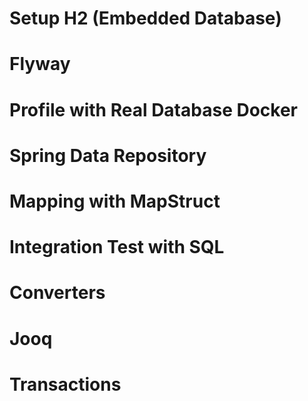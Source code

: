 # Setup H2 (Embedded Database)

# Flyway

# Profile with Real Database Docker

# Spring Data Repository

# Mapping with MapStruct

# Integration Test with SQL

# Converters

# Jooq

# Transactions

